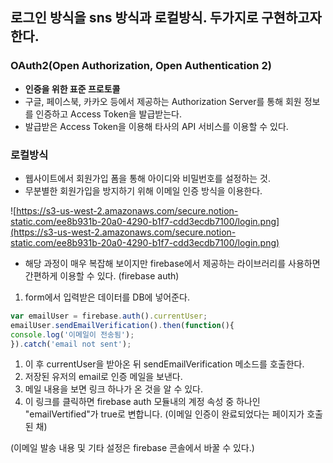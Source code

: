 ## 로그인 방식을 sns 방식과 로컬방식. 두가지로 구현하고자 한다.

### **OAuth2**(Open Authorization, Open Authentication 2)

- **인증을 위한 표준 프로토콜**
- 구글, 페이스북, 카카오 등에서 제공하는 Authorization Server를 통해 회원 정보를 인증하고 Access Token을 발급받는다.
- 발급받은 Access Token을 이용해 타사의 API 서비스를 이용할 수 있다.

### 로컬방식

- 웹사이트에서 회원가입 폼을 통해 아이디와 비밀번호를 설정하는 것.
- 무분별한 회원가입을 방지하기 위해 이메일 인증 방식을 이용한다.

![https://s3-us-west-2.amazonaws.com/secure.notion-static.com/ee8b931b-20a0-4290-b1f7-cdd3ecdb7100/login.png](https://s3-us-west-2.amazonaws.com/secure.notion-static.com/ee8b931b-20a0-4290-b1f7-cdd3ecdb7100/login.png)

- 해당 과정이 매우 복잡해 보이지만 firebase에서 제공하는 라이브러리를 사용하면 간편하게 이용할 수 있다. (firebase auth)
1. form에서 입력받은 데이터를 DB에 넣어준다.

```jsx
var emailUser = firebase.auth().currentUser;
emailUser.sendEmailVerification().then(function(){
console.log('이메일이 전송됨');
}).catch('email not sent');
```

1. 이 후 currentUser을 받아온 뒤 sendEmailVerification 메소드를 호출한다.
2. 저장된 유저의 email로 인증 메일을 보낸다.
3. 메일 내용을 보면 링크 하나가 온 것을 알 수 있다.
4. 이 링크를 클릭하면 firebase auth 모듈내의 계정 속성 중 하나인 "emailVertified"가 true로 변합니다. (이메일 인증이 완료되었다는 페이지가 호출된 채)

(이메일 발송 내용 및 기타 설정은 firebase 콘솔에서 바꿀 수 있다.)
